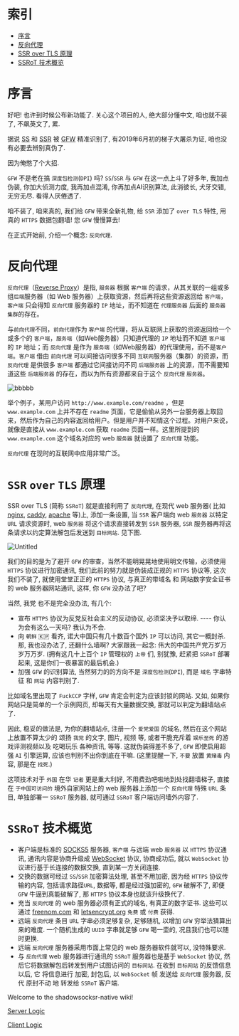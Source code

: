 # 索引
- [序言](#序言)
- [反向代理](#反向代理)
- [SSR over TLS 原理](#ssr-over-tls-原理)
- [SSRoT 技术概览](#ssrot-技术概览)

# 序言
好吧! 也许到时候公布新功能了. 关心这个项目的人, 绝大部分懂中文, 咱也就不装了, 不飙英文了, 累.

据说 [SS](https://github.com/shadowsocks/shadowsocks/tree/master) 和 [SSR](https://github.com/ShadowsocksR-Live/shadowsocksr) 被 [GFW](https://zh.wikipedia.org/wiki/%E9%98%B2%E7%81%AB%E9%95%BF%E5%9F%8E) 精准识别了, 有2019年6月初的梯子大屠杀为证, 咱也没有必要去辨别真伪了. 

因为俺憋了个大招.

`GFW` 不是老在搞 `深度包检测`(`DPI`) 吗? `SS`/`SSR` 与 `GFW` 在这一点上斗了好多年, 我加点伪装, 你加大侦测力度, 我再加点混淆, 你再加点AI识别算法, 此消彼长, 犬牙交错, 无穷无尽. 看得人厌倦透了.

咱不装了, 咱来真的, 我们给 `GFW` 带来全新礼物, 给 `SSR` 添加了 `over TLS` 特性, 用真的 `HTTPS` 数据包翻墙! 您 `GFW` 慢慢算去!

在正式开始前, 介绍一个概念: `反向代理`.

# 反向代理

`反向代理`（[Reverse Proxy](https://zh.wikipedia.org/wiki/%E5%8F%8D%E5%90%91%E4%BB%A3%E7%90%86)）是指, `服务器` 根据 `客户端` 的请求，从其关联的一组或多组`后端`服务器（如 Web 服务器）上获取资源，然后再将这些资源返回给 `客户端`，`客户端` 只会得知 `反向代理` 服务器的 `IP` 地址，而不知道在 `代理服务器` 后面的 `服务器` `集群`的存在。

与`前向代理`不同，`前向代理`作为 `客户端` 的代理，将从互联网上获取的资源返回给一个或多个的 `客户端`，`服务端`（如Web服务器）只知道代理的 `IP` 地址而不知道 `客户端` 的 `IP` 地址；而 `反向代理` 是作为 `服务端`（如Web服务器）的代理使用，而不是`客户端`。`客户端` 借由 `前向代理` 可以间接访问很多不同 `互联网`服务器（集群）的资源，而 `反向代理` 是供很多 `客户端` 都通过它间接访问不同 `后端服务器` 上的资源，而不需要知道这些 `后端服务器` 的存在，而以为所有资源都来自于这个 `反向代理` `服务器`。

![bbbbb](https://user-images.githubusercontent.com/30760636/62233827-f4fe9900-b3fb-11e9-93bc-84c909697677.png)

举个例子，某用户访问 `http://www.example.com/readme` ，但是 `www.example.com` 上并不存在 `readme` 页面，它是偷偷从另外一台服务器上取回来，然后作为自己的内容返回给用户。但是用户并不知情这个过程。对用户来说，就像是直接从 `www.example.com` 获取 `readme` 页面一样。这里所提到的 `www.example.com` 这个域名对应的 web `服务器` 就设置了 `反向代理` 功能。

`反向代理` 在现时的互联网中应用非常广泛。

# `SSR` `over` `TLS` 原理

SSR over TLS (简称 `SSRoT`) 就是直接利用了 `反向代理`, 在现代 web 服务器( 比如 [nginx](https://nginx.org/), [caddy](https://caddyserver.com/), [apache](https://httpd.apache.org/) 等)上, 添加一条设置, 当 `SSR` 客户端向 web `服务器` 以特定 `URL` 请求资源时, web `服务器` 将这个请求直接转发到 `SSR` 服务器, `SSR` 服务器再将这条请求以约定算法解包后发送到 `目标网站`. 见下图.

![Untitled](https://user-images.githubusercontent.com/30760636/62233812-eca65e00-b3fb-11e9-861c-141c5a9eafec.png)

我们的目的是为了避开 `GFW` 的审查，当然不能明晃晃地使用明文传输，必须使用 `HTTPS` 协议进行加密通讯, 我们此前的努力就是伪装成正规的 `HTTPS` 协议等, 这次我们不装了, 就使用堂堂正正的 `HTTPS` 协议, 与真正的带域名 和 网站数字安全证书的 web 服务器网站通讯, 这样, 你 `GFW` 没办法了吧?

当然, 我党 也不是完全没办法, 有几个:
* 宣布 `HTTPS` 协议为反党反社会主义的反动协议, 必须坚决予以取缔. ---- 你认为会有这么一天吗? 我认为不会.
* 向 `朝鲜` 🇰🇵 看齐, 诺大中国只有几十数百个国外 `IP` 可以访问, 其它一概封杀. 那, 我也没办法了, 还翻什么墙啊? 大家跟我一起念: 伟大的中国共产党万岁万岁万万岁. (拥有这几十上百个 `IP` 管理权的 `上帝` 们, 别犹豫, 赶紧把 `SSRoT` 部署起来, 这是你们一夜暴富的最后机会.)
* 加强 `GFW` 的识别算法, 当然努力的的方向不是 `深度包检测`(`DPI`), 而是 `域名` 字串特征 和 `网站` 内容判别了.

比如域名里出现了 `FuckCCP` 字样, `GFW` 肯定会判定为应该封锁的网站. 又如, 如果你网站只是简单的一个示例网页, 却每天有大量数据交换, 那就可以判定为翻墙站点了.

因此, 稳妥的做法是, 为你的翻墙站点, 注册一个 `爱党爱国` 的域名, 然后在这个网站上放置不算太少的 颂扬 `我党` 的文字, 图片, 视频 等, 或者干脆充斥着 `娱乐至死` 的游戏评测视频以及 吃喝玩乐 各种资讯, 等等. 这就伪装得差不多了, `GFW` 即使启用超强 `AI` 引擎运算, 应该也判别不出你到底在干嘛. (这里提醒一下, `不要` 放置 `黄赌毒` 内容, 那是在 `找死`.)

这项技术对于 `外国` 在华 `记者` 更是重大利好, 不用费劲吧啦地到处找翻墙梯子, 直接在 `于中国可访问的` 境外自家网站上的 web 服务器上添加一个 `反向代理` 特殊 `URL` 条目, 单独部署一 `SSRoT` 服务器, 就可通过 `SSRoT` 客户端访问墙外内容了.

# `SSRoT` 技术概览

* 客户端是标准的 [SOCKS5](https://zh.wikipedia.org/wiki/SOCKS) 服务器, `客户端` 与远端 web `服务器` 以 `HTTPS` 协议通讯, 通讯内容是协商升级成 [WebSocket](https://zh.wikipedia.org/wiki/WebSocket) 协议, 协商成功后, 就以 `WebSocket` 协议进行基于长连接的数据交换, 直到某一方关闭连接.
* 交换的数据可经过 `SS`/`SSR` 加密算法处理, 甚至不用加密, 因为经 `HTTPS` 协议传输的内容, 包括请求路径`URL`, 数据等, 都是经过强加密的, `GFW` 破解不了, 即便 `GFW` 牛逼到真能破解了, 那 `HTTPS` 协议本身也就该升级换代了.
* 充当 `反向代理` 的 web 服务器必须有正式的域名, 有真正的数字证书. 这些可以通过 [freenom.com](https://freenom.com) 和 [letsencrypt.org](https://letsencrypt.org/) `免费` 或 `付费` 获得.
* 远端 `反向代理` 条目 `URL` 字串必须足够复杂, 足够随机, 以增加 `GFW` 穷举法猜算出来的难度. 一个随机生成的 `UUID` 字串就足够 `GFW` 喝一壶的, 况且我们也可以随时更换.
* 远端 `反向代理` 服务器采用市面上常见的 web 服务器软件就可以, 没特殊要求.
* 与 `反向代理` web 服务器进行通讯的 `SSRoT` 服务器也是基于 `WebSocket` 协议, 然后它将数据解包后转发到用户试图访问的 `目标网站`. 在收到 `目标网站` 的反馈信息以后, 它 将信息进行 加密, 封包后, 以 `WebSocket` 帧 发送给 `反向代理` 服务器, 反代 原封不动 地 转发给 `SSRoT` 客户端.


Welcome to the shadowsocksr-native wiki!

[Server Logic](./Server-Logic)

[Client Logic](./Client-Logic)
